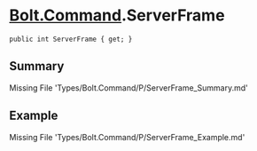 # [Bolt.Command](Types/Bolt.Command.md).ServerFrame
`public int ServerFrame { get; }`
## Summary
Missing File 'Types/Bolt.Command/P/ServerFrame_Summary.md'
## Example
Missing File 'Types/Bolt.Command/P/ServerFrame_Example.md'
